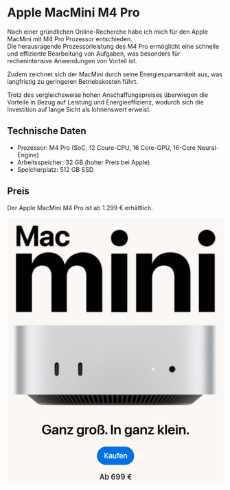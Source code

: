 # Apple MacMini M4 Pro

Nach einer gründlichen Online-Recherche habe ich mich für den Apple MacMini mit M4 Pro Prozessor entschieden.  
Die herausragende Prozessorleistung des M4 Pro ermöglicht eine schnelle und effiziente Bearbeitung von Aufgaben, was besonders für rechenintensive Anwendungen von Vorteil ist.

Zudem zeichnet sich der MacMini durch seine Energiesparsamkeit aus, was langfristig zu geringeren Betriebskosten führt.

Trotz des vergleichsweise hohen Anschaffungspreises überwiegen die Vorteile in Bezug auf Leistung und Energieeffizienz, wodurch sich die Investition auf lange Sicht als lohnenswert erweist.  

## Technische Daten

- Prozessor: M4 Pro (SoC, 12 Coure-CPU, 16 Core-GPU, 16-Core Neural-Engine)
- Arbeitsspeicher: 32 GB (hoher Preis bei Apple)
- Speicherplatz: 512 GB SSD

## Preis

Der Apple MacMini M4 Pro ist ab 1.299 € erhältlich.

![alt text](image.png)
